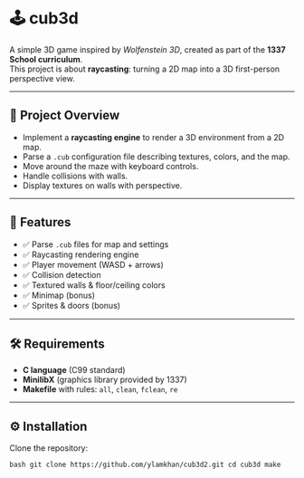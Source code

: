# 🕹️ cub3d

A simple 3D game inspired by *Wolfenstein 3D*, created as part of the **1337 School curriculum**.  
This project is about **raycasting**: turning a 2D map into a 3D first-person perspective view.  

---

## 📖 Project Overview

- Implement a **raycasting engine** to render a 3D environment from a 2D map.  
- Parse a `.cub` configuration file describing textures, colors, and the map.  
- Move around the maze with keyboard controls.  
- Handle collisions with walls.  
- Display textures on walls with perspective.  

---

## 🚀 Features

- ✅ Parse `.cub` files for map and settings  
- ✅ Raycasting rendering engine  
- ✅ Player movement (WASD + arrows)  
- ✅ Collision detection  
- ✅ Textured walls & floor/ceiling colors  
- ✅ Minimap (bonus)  
- ✅ Sprites & doors (bonus)  

---

## 🛠️ Requirements

- **C language** (C99 standard)  
- **MinilibX** (graphics library provided by 1337)  
- **Makefile** with rules: `all`, `clean`, `fclean`, `re`  

---

## ⚙️ Installation

Clone the repository:

`bash
git clone https://github.com/ylamkhan/cub3d2.git
cd cub3d
make`


